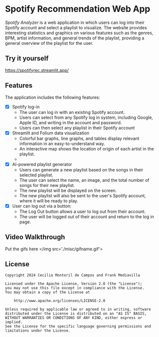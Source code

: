 # Spotify Recommendation Web App

*Spotify Analyzer* is a web application in which users can log into their Spotify account and select a playlist to visualize. The website provides interesting statistics and graphics on various features such as the genres, BPM, artist information, and general trends of the playlist, providing a general overview of the playlist for the user. 

## Try it yourself

https://spotifyrec.streamlit.app/

## Features

The application includes the following features:

- [x] Spotify log-in 
  - The user can log in with an existing Spotify account.
  - Users can select from any Spotify log in system, including Google, Apple ID, and writing in the account and password.
  - Users can then select any playlist in their Spotify account
- [x] Streamlit and Folium data visualization 
  - Colorful bar graphs, line graphs, and tables display relevant information in an easy-to-understand way.
  - An interactive map shows the location of origin of each artist in the playlist.
  - 
- [x] AI-powered playlist generator
  - Users can generate a new playlist based on the songs in their selected playlist.
  - The user can select the name, an image, and the total number of songs for their new playlist.
  - The new playlist will be displayed on the screen.
  - The new playlist will also be sent to the user's Spotify account, where it will be ready to play.
- [x] User can log out via a button:
  - The Log Out button allows a user to log out from their account.
  - The user will be logged out of their account and return to the log in page.

## Video Walkthrough

Put the gifs here </img src='./misc/gifname.gif'>

## License

    Copyright 2024 Cecilia Montoril de Campos and Frank Mediavilla

    Licensed under the Apache License, Version 2.0 (the "License");
    you may not use this file except in compliance with the License.
    You may obtain a copy of the License at

        http://www.apache.org/licenses/LICENSE-2.0

    Unless required by applicable law or agreed to in writing, software
    distributed under the License is distributed on an "AS IS" BASIS,
    WITHOUT WARRANTIES OR CONDITIONS OF ANY KIND, either express or implied.
    See the License for the specific language governing permissions and
    limitations under the License.
